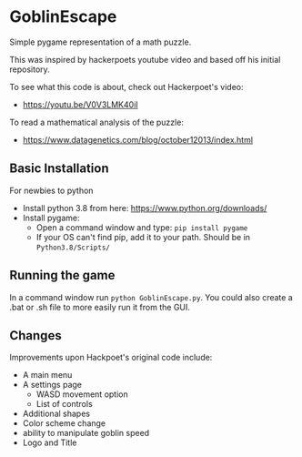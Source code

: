 # GoblinEscape
Simple pygame representation of a math puzzle.

This was inspired by hackerpoets youtube video and based off his initial repository.

To see what this code is about, check out Hackerpoet's video:
 - https://youtu.be/V0V3LMK40iI

To read a mathematical analysis of the puzzle:
- https://www.datagenetics.com/blog/october12013/index.html

## Basic Installation
For newbies to python
* Install python 3.8 from here: https://www.python.org/downloads/
* Install pygame:
  * Open a command window and type: `pip install pygame`
  * If your OS can't find pip, add it to your path.  Should be in `Python3.8/Scripts/`

## Running the game
In a command window run `python GoblinEscape.py`.
You could also create a .bat or .sh file to more easily run it from the GUI.

## Changes
Improvements upon Hackpoet's original code include:
- A main menu
- A settings page
  - WASD movement option
  - List of controls
- Additional shapes
- Color scheme change
- ability to manipulate goblin speed
- Logo and Title
